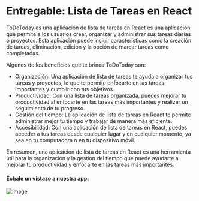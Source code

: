 # Entregable: Lista de Tareas en React

ToDoToday es una aplicación de lista de tareas en React es una aplicación que permite a los 
usuarios crear, organizar y administrar sus tareas diarias o proyectos. Esta aplicación puede 
incluir características como la creación de tareas, eliminación, edición y la opción de marcar 
tareas como completadas. 

Algunos de los beneficios que te brinda ToDoToday son:

- Organización: Una aplicación de lista de tareas te ayuda a organizar tus tareas y proyectos, lo que te permite enfocarte en las tareas importantes y cumplir con tus objetivos.
- Productividad: Con una lista de tareas organizada, puedes mejorar tu productividad al enfocarte en las tareas más importantes y realizar un seguimiento de tu progreso.
- Gestión del tiempo: La aplicación de lista de tareas en React te permite administrar mejor tu tiempo y trabajar de manera más eficiente.
- Accesibilidad: Con una aplicación de lista de tareas en React, puedes acceder a tus tareas desde cualquier lugar y en cualquier momento, ya sea en tu computadora o en tu dispositivo móvil.

En resumen, una aplicación de lista de tareas en React es una herramienta útil para la organización y la gestión del tiempo que puede ayudarte a mejorar tu productividad y enfocarte en las tareas más importantes.

#### Échale un vistazo a nuestra app:

![image](https://user-images.githubusercontent.com/25957863/231885970-9b7559e3-6662-4123-84ee-83d50a801376.png)